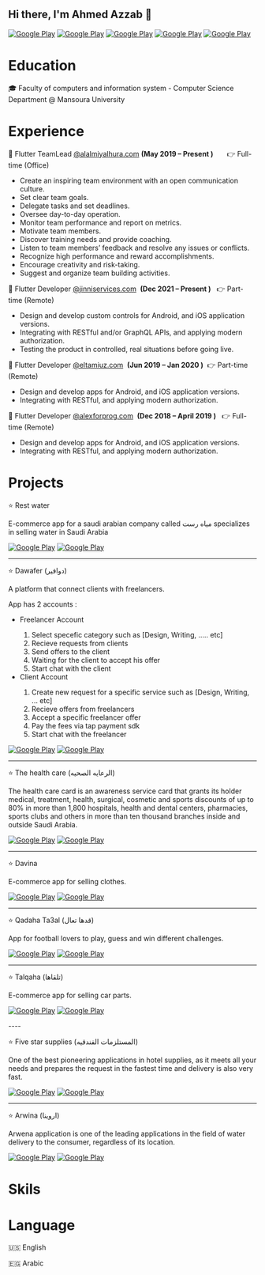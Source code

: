 ## Hi there, I'm Ahmed Azzab :wave: 

<p>
 <a href="https://www.facebook.com/a7me6.azza8" target="_blank"><img alt="Google Play" src="https://img.shields.io/badge/Facebook-4267B2.svg?style=for-the-badge&logo=facebook&logoColor=white" /></a>
  <a href="http://Wa.me/201096149074" target="_blank"><img alt="Google Play" src="https://img.shields.io/badge/whatsapp-128C7E.svg?style=for-the-badge&logo=whatsapp&logoColor=white" /></a> 
  <a href="https://www.linkedin.com/in/a7me63azza8/" target="_blank"><img alt="Google Play" src="https://img.shields.io/badge/linkedin-0077b5.svg?style=for-the-badge&logo=linkedin&logoColor=white" /></a> 
  <a href="mailto:devahmedazzab2014@gmail.com" target="_blank"><img alt="Google Play" src="https://img.shields.io/badge/gmail-red.svg?style=for-the-badge&logo=gmail&logoColor=white" /></a> 
  <a href="https://twitter.com/_a7me63azzab" target="_blank"><img alt="Google Play" src="https://img.shields.io/badge/Twitter-0077b5.svg?style=for-the-badge&logo=Twitter&logoColor=white" /></a> 
  </p>

# Education

:mortar_board: Faculty of computers and information system - Computer Science Department @ Mansoura University

# Experience

 :small_orange_diamond: Flutter TeamLead  [@alalmiyalhura.com](https://alalmiyalhura.com/)       **(May 2019 – Present )**      &nbsp; &nbsp; &nbsp; :point_right:  Full-time (Office)


<ul>
  <li>Create an inspiring team environment with an open communication culture.</li>
<li>Set clear team goals.</li>
<li>Delegate tasks and set deadlines.</li>
<li>Oversee day-to-day operation.</li>
<li>Monitor team performance and report on metrics.</li>
<li>Motivate team members.</li>
<li>Discover training needs and provide coaching.</li>
<li>Listen to team members’ feedback and resolve any issues or conflicts.</li>
<li>Recognize high performance and reward accomplishments.</li>
<li>Encourage creativity and risk-taking.</li>
<li>Suggest and organize team building activities.</li>
</ul> 



 :small_orange_diamond: Flutter Developer [@jinniservices.com](https://jinniservices.com/)             &nbsp;**(Dec 2021 – Present )** &nbsp; :point_right: Part-time (Remote)

<ul>
<li>Design and develop custom controls for Android, and iOS application versions.</li>
<li>Integrating with RESTful and/or GraphQL APIs, and applying modern authorization.</li>
  <li>Testing the product in controlled, real situations before going live.</li></ul>




:small_orange_diamond: Flutter Developer [@eltamiuz.com](https://eltamiuz.com/)             &nbsp;**(Jun 2019 – Jan 2020 )**&nbsp; :point_right: Part-time (Remote)

<ul>
<li>Design and develop apps for Android, and iOS application versions.</li>
<li>Integrating with RESTful, and applying modern authorization.</li>
</ul>




:small_orange_diamond: Flutter Developer [@alexforprog.com](https://alexforprog.com/)             &nbsp;**(Dec 2018 – April 2019 )** &nbsp; :point_right: Full-time (Remote)

<ul>
<li>Design and develop apps for Android, and iOS application versions.</li>
<li>Integrating with RESTful, and applying modern authorization.</li>
</ul>




# Projects

 :star: Rest water

E-commerce app for a saudi arabian company called مياه رست specializes in selling water in Saudi Arabia 

<p>
 <a href="https://play.google.com/store/apps/details?id=com.rest_water.app&hl=ar&gl=US" target="_blank"><img alt="Google Play" src="https://img.shields.io/badge/get it on google play-4267B2.svg?style=for-the-badge&logo=android&logoColor=white" /></a>
   <a href="https://apps.apple.com/us/app/restwater-%D9%85%D9%8A%D8%A7%D9%87-%D8%B1%D8%B3%D8%AA/id1479332681" target="_blank"><img alt="Google Play" src="https://img.shields.io/badge/get it on play store-black.svg?style=for-the-badge&logo=apple&logoColor=white" /></a>
</p>

----

:star: Dawafer (دوافير)

A platform that connect clients with freelancers.

<p>
	App has 2 accounts :
  <ul>
    <li>Freelancer Account</li>
       <ol>
         <li>Select specefic category such as [Design, Writing, ..... etc]</li>  
         <li>Recieve requests from clients</li>
         <li>Send offers to the client</li>
         <li>Waiting for the client to accept his offer</li>
         <li>Start chat with the client</li>
       </ol>
    <li>Client Account</li>
       <ol>
         <li>Create new request for a specific service such as [Design, Writing, ... etc]</li>  
         <li>Recieve offers from freelancers</li>
         <li>Accept a specific freelancer offer</li>
         <li>Pay the fees via tap payment sdk</li>
         <li>Start chat with the freelancer</li>
       </ol>
</ul>
</p>

</p> 

<p>
 <a href="https://play.google.com/store/apps/details?id=com.alalmiyalhura.dwafer" target="_blank"><img alt="Google Play" src="https://img.shields.io/badge/get it on google play-4267B2.svg?style=for-the-badge&logo=android&logoColor=white" /></a>
   <a href="https://apps.apple.com/us/app/dawafer-%D8%AF%D9%88%D8%A7%D9%81%D9%8A%D8%B1/id1571745013" target="_blank"><img alt="Google Play" src="https://img.shields.io/badge/get it on play store-black.svg?style=for-the-badge&logo=apple&logoColor=white" /></a>
</p>

---

:star: The health care (الرعايه الصحيه)

The health care card is an awareness service card that grants its holder medical, treatment, health, surgical, cosmetic and sports discounts of up to 80% in more than 1,800 hospitals, health and dental centers, pharmacies, sports clubs and others in more than ten thousand branches inside and outside  Saudi Arabia.

<p>
 <a href="https://play.google.com/store/apps/details?id=co.itplus.co" target="_blank"><img alt="Google Play" src="https://img.shields.io/badge/get it on google play-4267B2.svg?style=for-the-badge&logo=android&logoColor=white" /></a>
   <a href="https://apps.apple.com/sa/app/id941346493" target="_blank"><img alt="Google Play" src="https://img.shields.io/badge/get it on play store-black.svg?style=for-the-badge&logo=apple&logoColor=white" /></a>
</p>

---

:star: Davina

E-commerce app for  selling  clothes. 

<p>
 <a href="https://play.google.com/store/apps/details?id=com.alalmiyalhura.davina" target="_blank"><img alt="Google Play" src="https://img.shields.io/badge/get it on google play-4267B2.svg?style=for-the-badge&logo=android&logoColor=white" /></a>
   <a href="https://apps.apple.com/us/app/davina/id1586822905" target="_blank"><img alt="Google Play" src="https://img.shields.io/badge/get it on play store-black.svg?style=for-the-badge&logo=apple&logoColor=white" /></a>
</p>

---

:star: Qadaha Ta3al (قدها تعال)

App for football lovers to play, guess and win different challenges.

<p>
 <a href="https://play.google.com/store/apps/details?id=com.rmalcomsa.gadhaT3al" target="_blank"><img alt="Google Play" src="https://img.shields.io/badge/get it on google play-4267B2.svg?style=for-the-badge&logo=android&logoColor=white" /></a>
   <a href="https://apps.apple.com/us/app/%D9%82%D9%80%D8%AF%D9%87%D8%A7-%D8%AA%D8%B9%D8%A7%D9%84/id1435960229" target="_blank"><img alt="Google Play" src="https://img.shields.io/badge/get it on play store-black.svg?style=for-the-badge&logo=apple&logoColor=white" /></a>
</p>

---

:star: Talqaha (تلقاها)

E-commerce app for selling car parts. 

<p>
 <a href="https://play.google.com/store/apps/details?id=com.rmalsa.talgaha" target="_blank"><img alt="Google Play" src="https://img.shields.io/badge/get it on google play-4267B2.svg?style=for-the-badge&logo=android&logoColor=white" /></a>
   <a href="https://apps.apple.com/us/app/%D8%AA%D9%84%D9%82%D8%A7%D9%87%D8%A7/id1530958197" target="_blank"><img alt="Google Play" src="https://img.shields.io/badge/get it on play store-black.svg?style=for-the-badge&logo=apple&logoColor=white" /></a>
</p>
----



:star: Five star supplies (المستلزمات الفندقيه)

One of the best pioneering applications in hotel supplies, as it meets all your needs and prepares the request in the fastest time and delivery is also very fast.

<p>
 <a href="https://play.google.com/store/apps/details?id=hotelsuppliesapp.eltamiuz.com.hotel_supplies" target="_blank"><img alt="Google Play" src="https://img.shields.io/badge/get it on google play-4267B2.svg?style=for-the-badge&logo=android&logoColor=white" /></a>
   <a href="https://apps.apple.com/us/app/five-star-supplies/id1493353829" target="_blank"><img alt="Google Play" src="https://img.shields.io/badge/get it on play store-black.svg?style=for-the-badge&logo=apple&logoColor=white" /></a>
</p>

---

:star: Arwina (اروينا)

Arwena application is one of the leading applications in the field of water delivery to the consumer, regardless of its location.

<p>
 <a href="https://play.google.com/store/apps/details?id=com.eltamiuz.arwina_app" target="_blank"><img alt="Google Play" src="https://img.shields.io/badge/get it on google play-4267B2.svg?style=for-the-badge&logo=android&logoColor=white" /></a>
   <a href="https://apps.apple.com/us/app/%D8%A7%D8%B1%D9%88%D9%8A%D9%86%D8%A7/id1484211933" target="_blank"><img alt="Google Play" src="https://img.shields.io/badge/get it on play store-black.svg?style=for-the-badge&logo=apple&logoColor=white" /></a>
</p>



# Skils



# Language

:us: English

:egypt: Arabic























<!--

<p>
<a href="https://github.com/a7me63azzab" target="_blank"><img alt="Google Play" src="https://img.shields.io/static/v1?message=Github&logo=github&labelColor=5c5c5c&color=1182c3&logoColor=white&label=%20&style=plastic" /></a> 


<a href="https://www.facebook.com/a7me6.azza8/" target="_blank"><img alt="Google Play" src="https://img.shields.io/static/v1?message=Facebook&logo=facebook&labelColor=5c5c5c&color=1182c3&logoColor=white&label=%20&style=plastic" /></a> 

<a href="https://twitter.com/_a7me63azzab" target="_blank"><img alt="Google Play" src="https://img.shields.io/static/v1?message=Twitter&logo=twitter&labelColor=5c5c5c&color=1182c3&logoColor=white&label=%20&style=plastic" /></a> 

<a href="https://www.linkedin.com/in/a7me63azza8/" target="_blank"><img alt="Google Play" src="https://img.shields.io/static/v1?message=LinkedIn&logo=linkedin&labelColor=5c5c5c&color=1182c3&logoColor=white&label=%20&style=plastic" /></a> 

<a href="http://Wa.me/201096149074" target="_blank"><img alt="Google Play" src="https://img.shields.io/static/v1?message=Whatsapp&logo=whatsapp&labelColor=5c5c5c&color=1182c3&logoColor=white&label=%20&style=plastic" /></a>   
</p> -->

<!--
**a7me63azzab/a7me63azzab** is a ✨ _special_ ✨ repository because its `README.md` (this file) appears on your GitHub profile.

Here are some ideas to get you started:

- 🔭 I’m currently working on ...
- 🌱 I’m currently learning ...
- 👯 I’m looking to collaborate on ...
- 🤔 I’m looking for help with ...
- 💬 Ask me about ...
- 📫 How to reach me: ...
- 😄 Pronouns: ...
- ⚡ Fun fact: ...
-->
